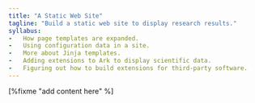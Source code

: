 ```yaml
---
title: "A Static Web Site"
tagline: "Build a static web site to display research results."
syllabus:
-   How page templates are expanded.
-   Using configuration data in a site.
-   More about Jinja templates.
-   Adding extensions to Ark to display scientific data.
-   Figuring out how to build extensions for third-party software.
---
```


[%fixme "add content here" %]
